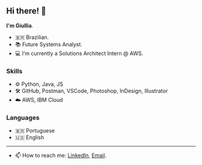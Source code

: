 ## Hi there! 👋

**I'm Giullia**. 

- 🇧🇷 Brazilian. 
- 📚 Future Systems Analyst.
- 💻 I’m currently a Solutions Architect Intern @ AWS.

### Skills
- ⚙️ Python, Java, JS
- 🛠️ GitHub, Postman, VSCode, Photoshop, InDesign, Illustrator
- ☁️ AWS, IBM Cloud

### Languages
- 🇧🇷 Portuguese
- 🇺🇸 English

------------------

- 📫 How to reach me: [LinkedIn](https://www.linkedin.com/in/giullia-vital/), [Email](mailto:giullia.vital@gmail.com).


